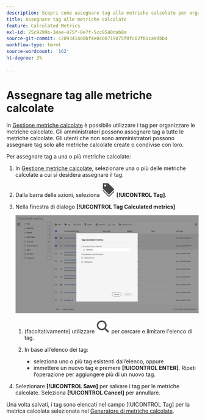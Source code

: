 ```yaml
---
description: Scopri come assegnare tag alle metriche calcolate per organizzarle.
title: Assegnare tag alle metriche calcolate
feature: Calculated Metrics
exl-id: 25c9299b-34ae-475f-8e7f-5cc8540dab8a
source-git-commit: c209341400bf4e0c00719075f0fc82f81ca9dbb4
workflow-type: tm+mt
source-wordcount: '162'
ht-degree: 3%

---
```


# Assegnare tag alle metriche calcolate


In [Gestione metriche calcolate](cm-manager.md) è possibile utilizzare i tag per organizzare le metriche calcolate. Gli amministratori possono assegnare tag a tutte le metriche calcolate. Gli utenti che non sono amministratori possono assegnare tag solo alle metriche calcolate create o condivise con loro.

Per assegnare tag a una o più metriche calcolate:

1. In [Gestione metriche calcolate](cm-manager.md), selezionare una o più delle metriche calcolate a cui si desidera assegnare il tag.
1. Dalla barra delle azioni, seleziona ![Etichette](/help/assets/icons/Labels.svg) **[!UICONTROL Tag]**.
1. Nella finestra di dialogo **[!UICONTROL Tag Calculated metrics]**

   ![Finestra di dialogo Tag metrica calcolata](assets/tag-calculated-metric-dialog.png)

   1. (facoltativamente) utilizzare ![Cerca](/help/assets/icons/Search.svg) per cercare e limitare l&#39;elenco di tag.

   2. In base all’elenco dei tag:

      * seleziona uno o più tag esistenti dall’elenco, oppure
      * immettere un nuovo tag e premere **[!UICONTROL ENTER]**. Ripeti l’operazione per aggiungere più di un nuovo tag.

1. Selezionare **[!UICONTROL Save]** per salvare i tag per le metriche calcolate. Seleziona **[!UICONTROL Cancel]** per annullare.

Una volta salvati, i tag sono elencati nel campo [!UICONTROL Tag] per la metrica calcolata selezionata nel [Generatore di metriche calcolate](cm-tagging.md).

<!--

In the Calculated metric manager, you can organize segments by tagging them.

All users can create tags for calculated metrics and apply one or more tags to a metric. However, you can see tags only for those calculated metrics that you own or that have been shared with you. 

>[!TIP]
>
>The most useful types of tags are usually tags that are based on the following criteria:
>
>* **Team names**, such as Social Marketing or Mobile Marketing.
>* **Project** (analysis tags), such as Entry-page analysis.
>* **Categories**, such as Women's or Geography.
>* **Workflows**, such as To be approved or Curated for (a specific business unit).

## Apply tags to a calculated metric

1. In Customer Journey Analytics, select [!UICONTROL **Components**] > [!UICONTROL **Calculated metrics**].

1. In the Calculated metrics manager, select the checkbox next to any metrics that you want to tag.

   ![Tag Calculated metric list with Mobile marketing selected.](assets/cm_add_tags.png)

1. In the [!UICONTROL **Tag Calculated metric**] dialog box: 

   * Add a new tag. Type the name in the **[!UICONTROL Add tags]** field, then press Enter.
   * Select one or more existing tags to apply to the selected metrics.

1. Select [!UICONTROL **Save**] to apply the tags.

## View applied tags

1. In Customer Journey Analytics, select [!UICONTROL **Components**] > [!UICONTROL **Calculated metrics**] to go to the Calculated metrics manager.

1. In the Calculated metrics manager, tags appear in the [!UICONTROL **Tags**] column. (Click the gear icon on the top-right to manage your columns.)

## Filter metrics by tags

1. In Customer Journey Analytics, select [!UICONTROL **Components**] > [!UICONTROL **Calculated metrics**] to go to the Calculated metrics manager.

1. In the Calculated metrics manager, select the **Filter** icon, then select the tags that you want to filter by. 

   Only metrics that have the filter you select are shown.

-->

